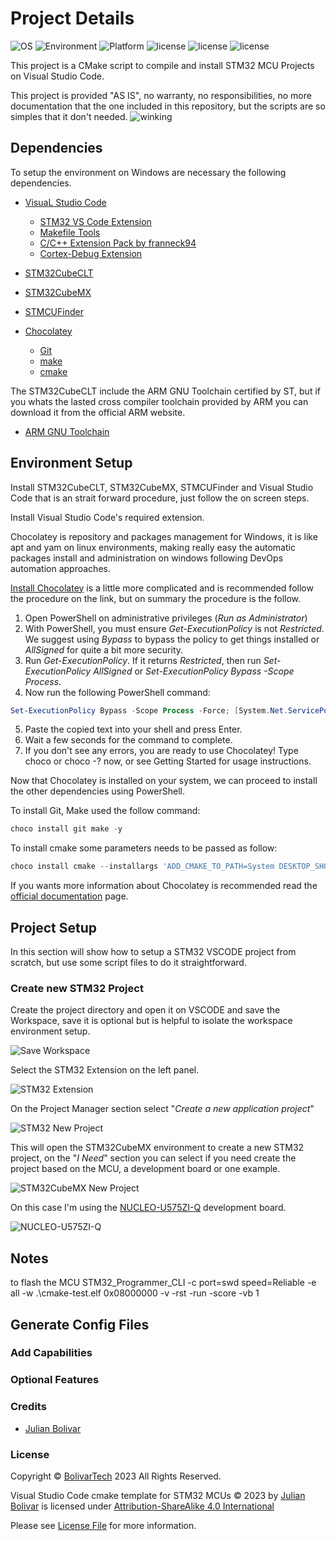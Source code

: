 # Project Details

![OS](https://img.shields.io/badge/OS-Windows-darkgreen)
![Environment](https://img.shields.io/badge/environment-VSC-darkgreen)
![Platform](https://img.shields.io/badge/Platform-STM32-darkgreen)
![license](https://img.shields.io/badge/script-cmake-brightgreen.svg?style=flat-square)
![license](https://img.shields.io/badge/language-c/c++-brightgreen.svg?style=flat-square)
![license](https://img.shields.io/badge/license-MIT-brightgreen.svg?style=flat-square)

This project is a CMake script to compile and install STM32 MCU Projects on Visual Studio Code.

This project is provided "AS IS", no warranty, no responsibilities, no more documentation that the one included in this repository, but the scripts are so simples that it don't needed. ![winking](/images/winking.png)

## Dependencies

To setup the environment on Windows are necessary the following dependencies.

- [VisuaL Studio Code](https://code.visualstudio.com)
  - [STM32 VS Code Extension](https://marketplace.visualstudio.com/items?itemName=stmicroelectronics.stm32-vscode-extension)
  - [Makefile Tools](https://marketplace.visualstudio.com/items?itemName=ms-vscode.makefile-tools)
  - [C/C++ Extension Pack by franneck94](https://marketplace.visualstudio.com/items?itemName=franneck94.vscode-c-cpp-dev-extension-pack)
  - [Cortex-Debug Extension](https://marketplace.visualstudio.com/items?itemName=marus25.cortex-debug)

- [STM32CubeCLT](https://www.st.com/en/development-tools/stm32cubeclt.html)
- [STM32CubeMX](https://www.st.com/en/development-tools/stm32cubemx.html)
- [STMCUFinder](https://www.st.com/en/development-tools/st-mcu-finder-pc.html)
- [Chocolatey](https://chocolatey.org)
  - [Git](https://community.chocolatey.org/packages/git)
  - [make](https://community.chocolatey.org/packages/make)
  - [cmake](https://community.chocolatey.org/packages/cmake)

The STM32CubeCLT include the ARM GNU Toolchain certified by ST, but if you whats
the lasted cross compiler toolchain provided by ARM you can download it from the
official ARM website.

- [ARM GNU Toolchain](https://developer.arm.com/Tools%20and%20Software/GNU%20Toolchain)

## Environment Setup

Install STM32CubeCLT, STM32CubeMX, STMCUFinder and Visual Studio Code that is an strait forward procedure, just follow the on screen steps.

Install Visual Studio Code's required extension.

Chocolatey is repository and packages management for Windows, it is like apt and yam on linux environments, making really easy the automatic packages install and administration on windows following DevOps automation approaches.

[Install Chocolatey](https://chocolatey.org/install#individual) is a little more complicated and is recommended follow the procedure on the link, but on summary the procedure is the follow.

1. Open PowerShell on administrative privileges (*Run as Administrator*)
2. With PowerShell, you must ensure *Get-ExecutionPolicy* is not *Restricted*. We suggest using *Bypass* to bypass the policy to get things installed or *AllSigned* for quite a bit more security.
3. Run *Get-ExecutionPolicy*. If it returns *Restricted*, then run *Set-ExecutionPolicy AllSigned* or *Set-ExecutionPolicy Bypass -Scope Process*.
4. Now run the following PowerShell command:

```PowerShell
Set-ExecutionPolicy Bypass -Scope Process -Force; [System.Net.ServicePointManager]::SecurityProtocol = [System.Net.ServicePointManager]::SecurityProtocol -bor 3072; iex ((New-Object System.Net.WebClient).DownloadString('https://community.chocolatey.org/install.ps1'))
```

5. Paste the copied text into your shell and press Enter.
6. Wait a few seconds for the command to complete.
7. If you don't see any errors, you are ready to use Chocolatey! Type choco or choco -? now, or see Getting Started for usage instructions.


Now that Chocolatey is installed on your system, we can proceed to install the other dependencies using PowerShell.

To install Git, Make used the follow command:

```PowerShell
choco install git make -y
```

To install cmake some parameters needs to be passed as follow:

```PowerShell
choco install cmake --installargs 'ADD_CMAKE_TO_PATH=System DESKTOP_SHORTCUT_REQUESTED=1 ALLUSERS=1' -y
```

If you wants more information about Chocolatey is recommended read the [official documentation](https://docs.chocolatey.org/en-us) page.

## Project Setup

In this section will show how to setup a STM32 VSCODE project from scratch, but use some script files to do it straightforward.

### Create new STM32 Project

Create the project directory and open it on VSCODE and save the Workspace, save it is optional but is helpful to isolate the workspace environment setup.

![Save Workspace](images/Save_Workspace.png)

Select the STM32 Extension on the left panel.

![STM32 Extension](images/Select_STM32.png)

On the Project Manager section select "*Create a new application project*"

![STM32 New Project](images/Create_New_Project.png)

This will open the STM32CubeMX environment to create a new STM32 project, on the "*I Need*" section you can select if you need create the project based on the MCU, a development board or one example.

![STM32CubeMX New Project](images/STM32CuveMX-New-Project.png)

On this case I'm using the [NUCLEO-U575ZI-Q](https://www.st.com/en/evaluation-tools/nucleo-u575zi-q.html) development board.

![NUCLEO-U575ZI-Q](images/Nucleo-U575ZI-Q.jpg)


## Notes

to flash the MCU
STM32_Programmer_CLI -c port=swd speed=Reliable -e all -w .\cmake-test.elf 0x08000000 -v -rst -run -score -vb 1

## Generate Config Files

### Add Capabilities

### Optional Features

### Credits

- [Julian Bolivar](https://www.bolivartech.com)

### License

Copyright © [BolivarTech](https://www.bolivartech.com) 2023 All Rights Reserved.

Visual Studio Code cmake template for STM32 MCUs © 2023 by [Julian Bolivar](https://www.bolivartech.com) is licensed under [Attribution-ShareAlike 4.0 International](https://creativecommons.org/licenses/by-sa/4.0/legalcode)

Please see [License File](LICENSE.md) for more information.
